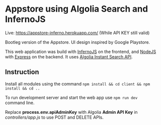# Appstore using Algolia Search and InfernoJS

Live: https://appstore-inferno.herokuapp.com/ (While API KEY still valid)

Bootleg version of the Appstore. UI design inspired by Google Playstore.

This web application was build with [InfernoJS](https://infernojs.org/) on the frontend, and [NodeJS](https://nodejs.org/en/) with [Express](https://nodejs.org/en/) on the backend. It uses [Algolia Instant Search API](https://www.algolia.com/).

## Instruction

Install all modules using the command `npm install && cd client && npm install && cd ..`

To run development server and start the web app use `npm run dev` command line.

Replace **process.env.apiAdminKey** with Algolia **Admin API Key** in *controllers/app.js* to use POST and DELETE APIs.